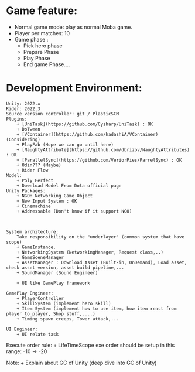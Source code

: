 # Game feature:
   + Normal game mode: play as normal Moba game.
   + Player per matches: 10
   + Game phase : 
        + Pick hero phase
        + Prepare Phase
        + Play Phase
        + End game Phase....
        
        
# Development Environment:
    Unity: 2022.x
    Rider: 2022.3
    Source version controller: git / PlasticSCM
    Plugins: 
        + [UniTask](https://github.com/Cysharp/UniTask) : OK
        + DoTween
        + [VContainer](https://github.com/hadashiA/VContainer) (Considering)
        + PlayFab (Hope we can go until here)
        + [NaughtyAttribute](https://github.com/dbrizov/NaughtyAttributes) : OK
        + [ParallelSync](https://github.com/VeriorPies/ParrelSync) : OK
        + Odin??? (Maybe)
        + Rider Flow
    Model: 
        + Poly Perfect
        + Download Model From Dota official page
    Unity Packages: 
        + NGO: Networking Game Object 
        + New Input System : OK
        + Cinemachine
        + Addressable (Don't know if it support NGO)
        
        
    
    System architecture: 
        Take responsibility on the "underlayer" (common system that have scope)
        + GameInstance.
        + NetworkingSystem (NetworkingManager, Request class,..)
        + GameSceneManager 
        + AssetManager : Download Asset (Built-in, OnDemand), Load asset, check asset version, asset build pipeline,...
        + SoundManager (Sound Engineer)
        
        + UE like GamePlay framework
        
    GamePlay Engineer:
        + PlayerController
        + SkillSystem (implement hero skill)
        + Item System (implement how to use item, how item react from player to player, Shop stuff,....)
        + Timing spawn creeps, Tower attack,...
        
    UI Engineer:
        + UI relate task
        
        
        
Execute order rule:
    + LifeTimeScope exe order should be setup in this range: -10 -> -20
    
    
    
    
Note: 
    + Explain about GC of Unity (deep dive into GC of Unity)
    
    
    
    
    
    
    
      
        
        
        
        
    
        
        